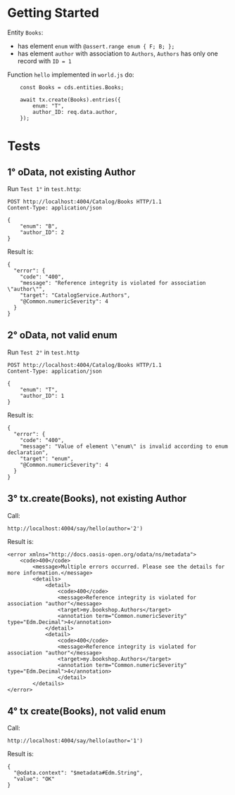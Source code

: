 # Getting Started

Entity `Books`:
- has element `enum` with `@assert.range enum { F; B; };`
- has element `author` with association to `Authors`, `Authors` has only one record with `ID = 1`

Function `hello` implemented in `world.js` do:

```
    const Books = cds.entities.Books;

    await tx.create(Books).entries({
        enum: "T",
        author_ID: req.data.author,
    });
```


# Tests
## 1° oData, not existing Author
Run `Test 1°` in `test.http`:
```
POST http://localhost:4004/Catalog/Books HTTP/1.1
Content-Type: application/json

{
    "enum": "B",
    "author_ID": 2
}
```

Result is:

```
{
  "error": {
    "code": "400",
    "message": "Reference integrity is violated for association \"author\"",
    "target": "CatalogService.Authors",
    "@Common.numericSeverity": 4
  }
}
```

## 2° oData, not valid enum
Run `Test 2°` in `test.http`
```
POST http://localhost:4004/Catalog/Books HTTP/1.1
Content-Type: application/json

{
    "enum": "T",
    "author_ID": 1
}
```

Result is:

```
{
  "error": {
    "code": "400",
    "message": "Value of element \"enum\" is invalid according to enum declaration",
    "target": "enum",
    "@Common.numericSeverity": 4
  }
}
```

## 3° tx.create(Books), not existing Author
Call:

`http://localhost:4004/say/hello(author='2')`



Result is:
```
<error xmlns="http://docs.oasis-open.org/odata/ns/metadata">
    <code>400</code>
        <message>Multiple errors occurred. Please see the details for more information.</message>
        <details>
            <detail>
                <code>400</code>
                <message>Reference integrity is violated for association "author"</message>
                <target>my.bookshop.Authors</target>
                <annotation term="Common.numericSeverity" type="Edm.Decimal">4</annotation>
            </detail>
            <detail>
                <code>400</code>
                <message>Reference integrity is violated for association "author"</message>
                <target>my.bookshop.Authors</target>
                <annotation term="Common.numericSeverity" type="Edm.Decimal">4</annotation>
                </detail>
        </details>
</error>
```

## 4° tx create(Books), not valid enum
Call:

`http://localhost:4004/say/hello(author='1')`

Result is:
```
{
  "@odata.context": "$metadata#Edm.String",
  "value": "OK"
}
```